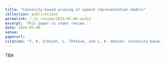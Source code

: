 ```yaml
---
title: "Convexity-based pruning of speech representation models"
collection: publications
permalink: /_in_review/2024-05-06-audio
excerpt: 'This paper is under review.'
date: 2024-05-06
venue: 
paperurl: 
citation: "T. K. Scheidt, L. Tětková, and L. K. Hansen: Convexity-based pruning of speech representation models (2024)"
---
```


TBA
